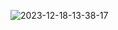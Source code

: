 
![2023-12-18-13-38-17](https://github.com/LucasAndrade1605/curso_ebac_frontend/assets/134231925/53efc0c1-7330-4c47-9ecb-c351f6d4dac9)
